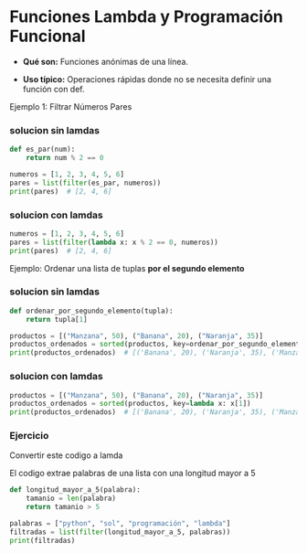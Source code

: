 # Funciones Lambda y Programación Funcional

* **Qué son:** Funciones anónimas de una línea.

* **Uso típico:** Operaciones rápidas donde no se necesita definir una función con def.

Ejemplo 1: Filtrar Números Pares
### solucion sin lamdas
```python
def es_par(num):
    return num % 2 == 0

numeros = [1, 2, 3, 4, 5, 6]
pares = list(filter(es_par, numeros))
print(pares)  # [2, 4, 6]
```

### solucion con lamdas
```python
numeros = [1, 2, 3, 4, 5, 6]
pares = list(filter(lambda x: x % 2 == 0, numeros))
print(pares)  # [2, 4, 6]
```

Ejemplo: Ordenar una lista de tuplas **por el segundo elemento**

### solucion sin lamdas
```python
def ordenar_por_segundo_elemento(tupla):
    return tupla[1]

productos = [("Manzana", 50), ("Banana", 20), ("Naranja", 35)]
productos_ordenados = sorted(productos, key=ordenar_por_segundo_elemento)
print(productos_ordenados)  # [('Banana', 20), ('Naranja', 35), ('Manzana', 50)]
```
### solucion con lamdas
```python
productos = [("Manzana", 50), ("Banana", 20), ("Naranja", 35)]
productos_ordenados = sorted(productos, key=lambda x: x[1])
print(productos_ordenados)  # [('Banana', 20), ('Naranja', 35), ('Manzana', 50)]
```

### Ejercicio 
Convertir este codigo a lamda
    
El codigo extrae palabras de una lista con una longitud mayor a 5

```python
def longitud_mayor_a_5(palabra):
    tamanio = len(palabra)
    return tamanio > 5

palabras = ["python", "sol", "programación", "lambda"]
filtradas = list(filter(longitud_mayor_a_5, palabras))
print(filtradas)
```